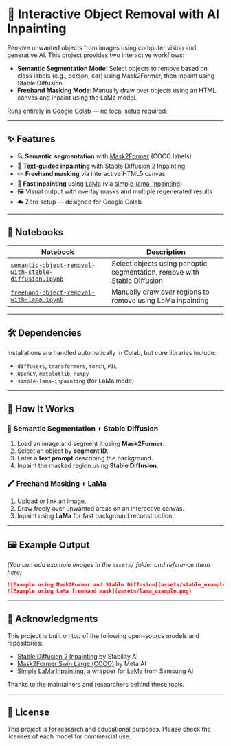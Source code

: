 # 🧽 Interactive Object Removal with AI Inpainting

Remove unwanted objects from images using computer vision and generative AI. This project provides two interactive workflows:

* **Semantic Segmentation Mode**: Select objects to remove based on class labels (e.g., person, car) using Mask2Former, then inpaint using Stable Diffusion.
* **Freehand Masking Mode**: Manually draw over objects using an HTML canvas and inpaint using the LaMa model.

Runs entirely in Google Colab — no local setup required.

---

## ✨ Features

* 🔍 **Semantic segmentation** with [Mask2Former](https://huggingface.co/facebook/mask2former-swin-large-coco-panoptic) (COCO labels)
* 🧠 **Text-guided inpainting** with [Stable Diffusion 2 Inpainting](https://huggingface.co/stabilityai/stable-diffusion-2-inpainting)
* ✏️ **Freehand masking** via interactive HTML5 canvas
* 🧽 **Fast inpainting** using [LaMa](https://github.com/saic-mdal/lama) (via [simple-lama-inpainting](https://github.com/enesmsahin/simple-lama-inpainting))
* 🖼️ Visual output with overlay masks and multiple regenerated results
* ☁️ Zero setup — designed for Google Colab

---

## 📁 Notebooks

| Notebook                                                                                                       | Description                                                              |
| -------------------------------------------------------------------------------------------------------------- | ------------------------------------------------------------------------ |
| [`semantic-object-removal-with-stable-diffusion.ipynb`](./semantic-object-removal-with-stable-diffusion.ipynb) | Select objects using panoptic segmentation, remove with Stable Diffusion |
| [`freehand-object-removal-with-lama.ipynb`](./freehand-object-removal-with-lama.ipynb)                         | Manually draw over regions to remove using LaMa inpainting               |

---

## 🛠️ Dependencies

Installations are handled automatically in Colab, but core libraries include:

* `diffusers`, `transformers`, `torch`, `PIL`
* `OpenCV`, `matplotlib`, `numpy`
* `simple-lama-inpainting` (for LaMa mode)

---

## 🔧 How It Works

### 📌 Semantic Segmentation + Stable Diffusion

1. Load an image and segment it using **Mask2Former**.
2. Select an object by **segment ID**.
3. Enter a **text prompt** describing the background.
4. Inpaint the masked region using **Stable Diffusion**.

### 🖍️ Freehand Masking + LaMa

1. Upload or link an image.
2. Draw freely over unwanted areas on an interactive canvas.
3. Inpaint using **LaMa** for fast background reconstruction.

---

## 🖼️ Example Output

*(You can add example images in the `assets/` folder and reference them here)*

```markdown
![Example using Mask2Former and Stable Diffusion](assets/stable_example.png)
![Example using LaMa freehand mask](assets/lama_example.png)
```

---

## 🙏 Acknowledgments

This project is built on top of the following open-source models and repositories:

* [Stable Diffusion 2 Inpainting](https://huggingface.co/stabilityai/stable-diffusion-2-inpainting) by Stability AI
* [Mask2Former Swin Large (COCO)](https://huggingface.co/facebook/mask2former-swin-large-coco-panoptic) by Meta AI
* [Simple LaMa Inpainting](https://github.com/enesmsahin/simple-lama-inpainting), a wrapper for [LaMa](https://github.com/saic-mdal/lama) from Samsung AI

Thanks to the maintainers and researchers behind these tools.

---

## 📄 License

This project is for research and educational purposes. Please check the licenses of each model for commercial use.
